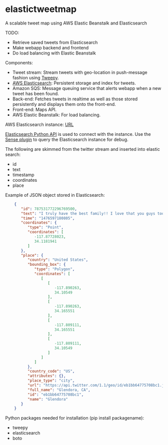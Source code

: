 # elastictweetmap
A scalable tweet map using AWS Elastic Beanstalk and Elasticsearch

TODO:
- Retrieve saved tweets from Elasticsearch
- Make webapp backend and frontend
- Do load balancing with Elastic Beanstalk

Components: 
- Tweet stream: Stream tweets with geo-location in push-message fashion using [Tweepy](http://docs.tweepy.org/en/v3.4.0/streaming_how_to.html).
- [AWS Elasticsearch](https://aws.amazon.com/elasticsearch-service/?sc_channel=PS&sc_campaign=elasticsearch_2015&sc_publisher=google&sc_medium=elasticsearch_service_b&sc_content=elasticsearch_p&sc_detail=aws%20elastic%20search&sc_category=elasticsearch&sc_segment=96544045594&sc_matchtype=p&sc_country=US): Persistent storage and index for tweets.
- Amazon SQS: Message queuing service that alerts webapp when a new tweet has been found. 
- Back-end: Fetches tweets in realtime as well as those stored persistently and displays them onto the front-end. 
- Front-end: Maps API. 
- AWS Elastic Beanstalk: For load balancing.

AWS Elasticsearch instance: [URL]('https://search-es-twitter-yarekxa5djp3rkj7kp735gvacy.us-west-2.es.amazonaws.com/')

[Elasticsearch Python API](https://elasticsearch-py.readthedocs.io/en/master/) is used to connect with the instance. Use the [Sense plugin](https://chrome.google.com/webstore/detail/sense-beta/lhjgkmllcaadmopgmanpapmpjgmfcfig?hl=en) to query the Elasticsearch instance for debug.

The following are skimmed from the twitter stream and inserted into elastic search:
- id
- text
- timestamp
- coordinates
- place

Example of JSON object stored in Elasticsearch:
```json
	{
	   "id": 787531772296769500,
	   "text": "I truly have the best family!! I love that you guys took the time… https://t.co/DjArPPiHdf",
	   "time": "1476597180805",
	   "coordinates": {
	      "type": "Point",
	      "coordinates": [
	         -117.87728023,
	         34.1181941
	      ]
	   },
	   "place": {
	      "country": "United States",
	      "bounding_box": {
	         "type": "Polygon",
	         "coordinates": [
	            [
	               [
	                  -117.890263,
	                  34.10549
	               ],
	               [
	                  -117.890263,
	                  34.165551
	               ],
	               [
	                  -117.809111,
	                  34.165551
	               ],
	               [
	                  -117.809111,
	                  34.10549
	               ]
	            ]
	         ]
	      },
	      "country_code": "US",
	      "attributes": {},
	      "place_type": "city",
	      "url": "https://api.twitter.com/1.1/geo/id/eb1bb64775708bc1.json",
	      "full_name": "Glendora, CA",
	      "id": "eb1bb64775708bc1",
	      "name": "Glendora"
	   }
    }
```

Python packages needed for installation (pip install packagename):
- tweepy
- elasticsearch
- boto
